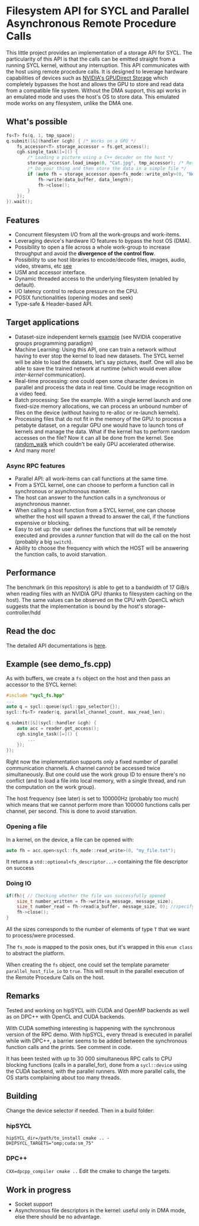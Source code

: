 # Filesystem API for SYCL and Parallel Asynchronous Remote Procedure Calls

This little project provides an implementation of a storage API for SYCL. The particularity of this API is that the calls can be emitted straight from a running SYCL kernel, without any interruption. This API
communicates with the host using remote procedure calls. It is designed to leverage hardware capabilities of devices such as
[NVIDIA's GPUDirect Storage](https://developer.nvidia.com/blog/gpudirect-storage/) which completely bypasses the host and allows the GPU to store and read data from a compatible file system. Without the DMA support, this
api works in an emulated mode and uses the host's OS to store data. This emulated mode works on any filesystem, unlike the DMA one.

## What's possible

```c++
fs<T> fs(q, 1, tmp_space);
q.submit([&](handler &cgh) { /* Works on a GPU */
    fs_accessor<T> storage_accessor = fs.get_access();
    cgh.single_task([=]() {
        /* Loading a picture using a C++ decoder on the host */
        storage_accessor.load_image(0, "Cat.jpg", tmp_accessor); /* Returns the picture size on success */
        /* Do your thing and then store the data in a simple file */
        if (auto fh = storage_accessor.open<fs_mode::write_only>(0, "Neural_Network_Result.dat")) {
            fh->write(data_buffer, data_length);
            fh->close();
        } 
    });
}).wait();
```

## Features

- Concurrent filesystem I/O from all the work-groups and work-items.
- Leveraging device's hardware IO features to bypass the host OS (DMA).
- Possibility to open a file across a whole work-group to increase throughput and avoid the **divergence of the control flow**.
- Possibility to use host libraries to encode/decode files, images, audio, video, streams, etc [see](examples/picture_loader_demo.cpp)
- USM and accessor interface.
- Dynamic threaded access to the underlying filesystem (enabled by default).
- I/O latency control to reduce pressure on the CPU.
- POSIX functionalities (opening modes and seek)
- Type-safe & Header-based API.

## Target applications

- Dataset-size independent kernels [example](examples/bmp_processing_better.cpp) (see NVIDIA cooperative groups programming paradigm)
- Machine Learning: Using this API, one can train a network without having to ever stop the kernel to load new datasets. The SYCL kernel will be able to load the datasets, let's say pictures, itself. One will also be
  able to save the trained network at runtime (which would even allow _inter-kernel_ communication).
- Real-time processing: one could open some character devices in parallel and process the data in real time. Could be image recognition on a video feed.
- Batch processing: See the example. With a single kernel launch and one fixed-size memory allocations, we can process an unbound number of files on the device (without having to re-alloc or re-launch kernels).
- Processing files that do not fit in the memory of the GPU: to process a petabyte dataset, on a regular GPU one would have to launch tons of kernels and manage the data. What if the kernel has to perform random accesses
  on the file? Now it can all be done from the kernel. See [random_walk](examples/random_walk.cpp) which couldn't be eaily GPU accelerated otherwise.
- And many more!

### Async RPC features

- Parallel API: all work-items can call functions at the same time.
- From a SYCL kernel, one can choose to perform a function call in synchronous or asynchronous manner.
- The host can answer to the function calls in a synchronous or asynchronous manner.
- When calling a host function from a SYCL kernel, one can choose whether the host will spawn a thread to answer the call, if the functions expensive or blocking.
- Easy to set up: the user defines the functions that will be remotely executed and provides a _runner_ function that will do the call on the host (probably a big `switch`).
- Ability to choose the frequency with which the HOST will be answering the function calls, to avoid starvation.

## Performance

The benchmark (in this repository) is able to get to a bandwidth of 17 GiB/s when reading files with an NVIDIA GPU (thanks to filesystem caching on the host). The same values can be observed on the
CPU with OpenCL which suggests that the implementation is bound by the host's storage-controller/hdd

## Read the doc

The detailed API documentations is [here](doc/README.md).

## Example (see demo_fs.cpp)

As with buffers, we create a `fs` object on the host and then pass an accessor to the SYCL kernel:

```c++
#include "sycl_fs.hpp"
...
auto q = sycl::queue(sycl::gpu_selector{});
sycl::fs<T> reader(q, parallel_channel_count, max_read_len);

q.submit([&](sycl::handler &cgh) {
    auto acc = reader.get_access();
    cgh.single_task([=]() {
        ...
    });
});
```

Right now the implementation supports only a fixed number of parallel communication channels. A channel cannot be accessed twice simultaneously. But one could use the work group ID to ensure there's
no conflict (and to load a file into local memory, with a single thread, and run the computation on the work group).

The host frequency (see later) is set to 100000Hz (probably too much) which means that we cannot perform more than 100000 functions calls per channel, per second. This is done to avoid starvation.

### Opening a file

In a kernel, on the device, a file can be opened with:

```c++
auto fh = acc.open<sycl::fs_mode::read_write>(0, "my_file.txt");
```

It returns a `std::optional<fs_descriptor...>` containing the file descriptor on success

### Doing IO

```c++
if(fh){ // Checking whether the file was successfully opened
    size_t number_written = fh->write(a_message, message_size);
    size_t number_read = fh->read(a_buffer, message_size, 0); //specifying the offset
    fh->close();
}
```

All the sizes corresponds to the number of elements of type `T` that we want to process/were processed.

The `fs_mode` is mapped to the posix ones, but it's wrapped in this `enum class` to abstract the platform.

When creating the `fs` object, one could set the template parameter `parallel_host_file_io` to `true`. This will result in the parallel execution of the Remote Procedure Calls on the host.

## Remarks

Tested and working on hipSYCL with CUDA and OpenMP backends as well as on DPC++ with OpenCL and CUDA backends.

With CUDA something interesting is happening with the synchronous version of the RPC demo. With hipSYCL, every thread is executed in parallel while with DPC++, a barrier seems to be added between the
synchronous function calls and the prints. See comment in code.

It has been tested with up to 30 000 simultaneous RPC calls to CPU blocking functions (calls in a parallel_for), done from a `sycl::device` using the CUDA backend, with the parallel runners. With more
parallel calls, the OS starts complaining about too many threads.

## Building

Change the device selector if needed. Then in a build folder:

### hipSYCL

`hipSYCL_dir=/path/to_install cmake .. -DHIPSYCL_TARGETS="omp;cuda:sm_75"`

### DPC++

`CXX=dpcpp_compiler cmake ..`
Edit the cmake to change the targets.

## Work in progress

- Socket support
- Asynchronous file descriptors in the kernel: useful only in DMA mode, else there should be no advantage.
